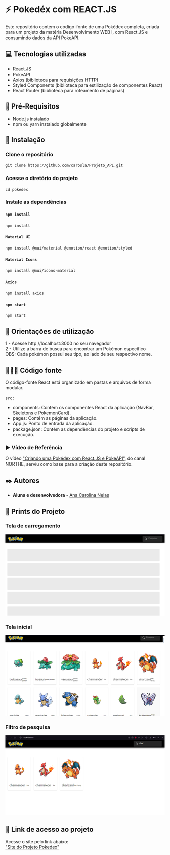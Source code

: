 # ⚡ Pokedéx com REACT.JS

Este repositório contém o código-fonte de uma Pokédex completa, criada para um projeto da matéria Desenvolvimento WEB I, com React.JS e consumindo dados da API PokeAPI.

## 💻 Tecnologias utilizadas

* React.JS
* PokeAPI
* Axios (biblioteca para requisições HTTP)
* Styled Components (biblioteca para estilização de componentes React)
* React Router (biblioteca para roteamento de páginas)

## 📜 Pré-Requisitos

* Node.js instalado
* npm ou yarn instalado globalmente

## 🔧 Instalação
### Clone o repositório
```
git clone https://github.com/carosla/Projeto_API.git
```

### Acesse o diretório do projeto
```
cd pokedex
```

### Instale as dependências
#### `npm install`
```
npm install
```

#### `Material UI`
```
npm install @mui/material @emotion/react @emotion/styled
```

#### `Material Icons`
```
npm install @mui/icons-material
```

#### `Axios`
```
npm install axios
```

#### `npm start`
```
npm start
```

## 🔎 Orientações de utilização

1 - Acesse http://localhost:3000 no seu navegador\
2 - Utilize a barra de busca para encontrar um Pokémon específico\
OBS: Cada pokémon possui seu tipo, ao lado de seu respectivo nome.

## 👩🏻‍💻 Código fonte

O código-fonte React está organizado em pastas e arquivos de forma modular.

`src:`
* components: Contém os componentes React da aplicação (NavBar, Skeletons e PokemonCard).
* pages: Contém as páginas da aplicação.
* App.js: Ponto de entrada da aplicação.
* package.json: Contém as dependências do projeto e scripts de execução.

### ▶️ Vídeo de Referência

O vídeo ["Criando uma Pokédex com React.JS e PokeAPI"](https://www.youtube.com/watch?v=dqMae44pEVk), do canal NORTHE, serviu como base para a criação deste repositório.

## ✒️ Autores

* **Aluna e desenvolvedora** -  [Ana Carolina Neias](https://github.com/carosla)

## 📸 Prints do Projeto 
### Tela de carregamento
![](https://github.com/carosla/Projeto_API/blob/main/public/assets/Carregamento.png?raw=true)

### Tela inicial
![](https://github.com/carosla/Projeto_API/blob/main/public/assets/Inicial2.png?raw=true)

### Filtro de pesquisa
![](https://github.com/carosla/Projeto_API/blob/main/public/assets/Filtro.png?raw=true)

## 🔗 Link de acesso ao projeto
Acesse o site pelo link abaixo:\
["Site do Projeto Pokedex"](https://main--jovial-marigold-4b594c.netlify.app)







